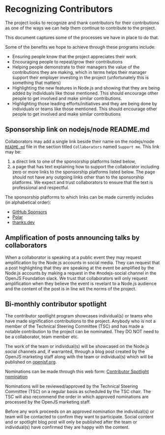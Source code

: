 # Recognizing Contributors

The project looks to recognize and thank contributors for their contributions
as one of the ways we can help them continue to contribute to the project.

This document captures some of the processes we have in place to do that.

Some of the benefits we hope to achieve through these programs include:

* Ensuring people know that the project appreciates their work
* Encouraging people to repeat/grow their contributions
* Helping people demonstrate to their managers the value of the
  contributions they are making, which in terms helps their manager support
  their employer investing in the project (unfortunately this is
  something that matters)
* Highlighting the new features in Node.js and showing that they are
  being added by individuals like those mentioned. This should encourage
  other people to get involved and make similar contributions.
* Highlighting those leading efforts/initiatives and they are being
  done by individuals or teams like those mentioned. This should
  encourage other people to get involved and make similar contributions

## Sponsorship link on nodejs/node README.md

Collaborators may add a single link beside their name on the nodejs/node
[`README.md`](../../README.md) file in the section titled `Collaborators`
named `Support me`. This link may be:

1. a direct link to one of the sponsorship platforms listed below,
2. a page that has text explaining how to support the collaborator
   including zero or more links to the sponsorship platforms listed below.
   The page should not have any outgoing links other than to the
   sponsorship platforms. We expect and trust collaborators to ensure that
   the text is professional and respectful.

The sponsorship platforms to which links can be made currently
includes (in alphabetical order):

* [GitHub Sponsors](https://github.com/sponsors)
* [Polar](https://polar.sh/)
* [thanks.dev](https://thanks.dev)

## Amplification of posts announcing talks by collaborators

When a collaborator is speaking at a public event they may request amplification
by the Node.js accounts in social media. They can request that a post highlighting
that they are speaking at the event be amplified by the Node.js accounts by
making a request in the #nodejs-social channel in the OpenJS Foundation slack.
We trust that collaborators will only request amplification when they believe
the event is revelant to a Node.js audience and the content of the post is
in line wit the norms of the project.

## Bi-monthly contributor spotlight

The contributor spotlight program showcases individual(s) or teams who have
made signification contributions to the project. Anybody who is not
a member of the Technical Steering Committee (TSC) and has made a
notable contribution to the project can be nominated. They DO NOT need
to be a collaborator, team member etc.

The work of the team or individual(s) will be showcased on the
Node.js social channels and, if warranted, through a blog post created by the
OpenJS marketing staff along with the team or individual(s) which will
be published on [openjsf.org](https://openjsf.org/).

Nominations can be made through this web form:
[Contributor Spotlight nomination](https://forms.gle/dXBXZn8yu83HLJ57A)

Nominations will be reviewed/approved by the Technical Steering Committee (TSC)
on a regular basis as scheduled by the TSC chair. The TSC will also
recommend the order in which approved nominations are processed
by the OpenJS marketing staff.

Before any work proceeds on an approved nomination the individual(s)
or team will be contacted to confirm they want to participate. Social
content and or spotlight blog post will only be published after the
team or individual(s) have confirmed they are happy with the content.
